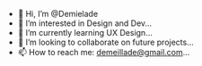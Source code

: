 - 👋 Hi, I’m @Demielade
- 👀 I’m interested in Design and Dev...
- 🌱 I’m currently learning UX Design...
- 💞️ I’m looking to collaborate on future projects...
- 📫 How to reach me: demeillade@gmail.com...

<!---
Demielade/Demielade is a ✨ special ✨ repository because its `README.md` (this file) appears on your GitHub profile.
You can click the Preview link to take a look at your changes.
--->
